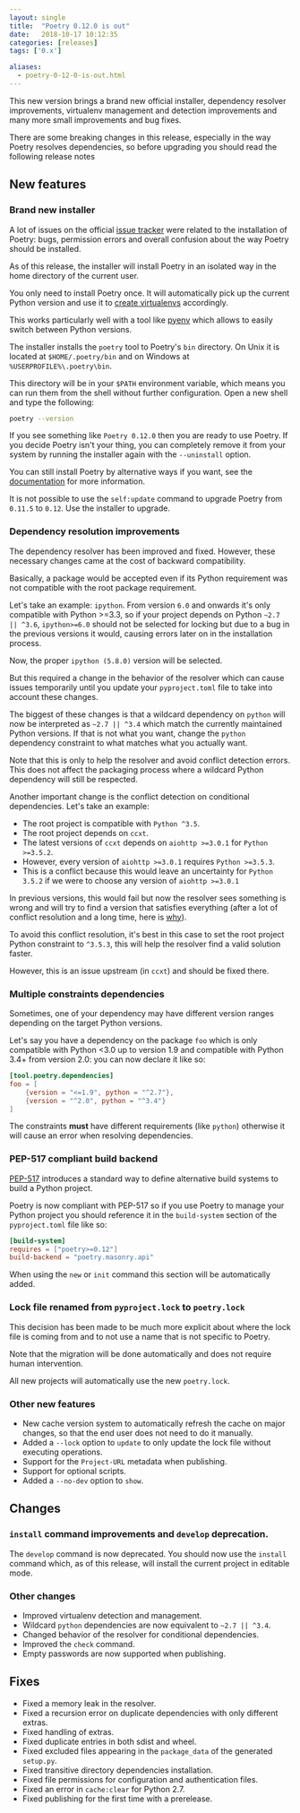 ```yaml
---
layout: single
title:  "Poetry 0.12.0 is out"
date:   2018-10-17 10:12:35
categories: [releases]
tags: ['0.x']

aliases:
  - poetry-0-12-0-is-out.html
---
```


This new version brings a brand new official installer,
dependency resolver improvements, virtualenv management and detection improvements
and many more small improvements and bug fixes.


<aside class="note">
<p>There are some breaking changes in this release,
especially in the way Poetry resolves dependencies, so before upgrading you should read the following release notes</p>
</aside>


## New features

### Brand new installer

A lot of issues on the official [issue tracker](https://github.com/python-poetry/poetry/issues) were related to
the installation of Poetry: bugs, permission errors and overall confusion about the way Poetry should be installed.

As of this release, the installer will install Poetry in an isolated way in the home directory of the current user.


<aside class="note">
<p>You only need to install Poetry once. It will automatically pick up the current
Python version and use it to <a href="/docs/basic-usage/#poetry-and-virtualenvs" title="Poetry and virtualenvs">create virtualenvs</a> accordingly.</p>
<p>This works particularly well with a tool like <a href="https://github.com/pyenv/pyenv">pyenv</a> which allows to
easily switch between Python versions.</p>
</aside>

The installer installs the `poetry` tool to Poetry's `bin` directory.
On Unix it is located at `$HOME/.poetry/bin` and on Windows at `%USERPROFILE%\.poetry\bin`.

This directory will be in your `$PATH` environment variable,
which means you can run them from the shell without further configuration.
Open a new shell and type the following:

```bash
poetry --version
```

If you see something like `Poetry 0.12.0` then you are ready to use Poetry.
If you decide Poetry isn't your thing, you can completely remove it from your system
by running the installer again with the `--uninstall` option.

You can still install Poetry by alternative ways if you want, see the [documentation](/docs/#installation) for more information.

<aside class="note">
<p>It is not possible to use the <code>self:update</code> command to upgrade Poetry from <code>0.11.5</code> to <code>0.12</code>.
Use the installer to upgrade.</p>
</aside>

### Dependency resolution improvements

The dependency resolver has been improved and fixed. However, these necessary changes came
at the cost of backward compatibility.

Basically, a package would be accepted even if its Python requirement was not compatible
with the root package requirement.

Let's take an example: `ipython`. From version `6.0` and onwards it's only compatible
with Python >=3.3, so if your project depends on Python `~2.7 || ^3.6`, `ipython>=6.0` should
not be selected for locking but due to a bug in the previous versions it would, causing errors
later on in the installation process.

Now, the proper `ipython (5.8.0)` version will be selected.

But this required a change in the behavior of the resolver which can cause issues temporarily
until you update your `pyproject.toml` file to take into account these changes.

The biggest of these changes is that a wildcard dependency on `python` will now be interpreted as `~2.7 || ^3.4` which
match the currently maintained Python versions. If that is not what you want, change the `python` dependency constraint
to what matches what you actually want.

<aside class="note">
<p>Note that this is only to help the resolver and avoid conflict detection errors.
This does not affect the packaging process where a wildcard Python dependency
will still be respected.</p>
</aside>

Another important change is the conflict detection on conditional dependencies. Let's take an example:

- The root project is compatible with `Python ^3.5`.
- The root project depends on `ccxt`.
- The latest versions of `ccxt` depends on `aiohttp >=3.0.1` for `Python >=3.5.2`.
- However, every version of `aiohttp >=3.0.1` requires `Python >=3.5.3`.
- This is a conflict because this would leave an uncertainty for `Python 3.5.2` if we were to choose any version of `aiohttp >=3.0.1`

In previous versions, this would fail but now the resolver sees something is wrong and will try to find
a version that satisfies everything (after a lot of conflict resolution and a long time, here is [why](/docs/faq/#why-is-the-dependency-resolution-process-slow)).

To avoid this conflict resolution, it's best in this case to set the root project Python constraint to `^3.5.3`,
this will help the resolver find a valid solution faster.

However, this is an issue upstream (in `ccxt`) and should be fixed there.

### Multiple constraints dependencies

Sometimes, one of your dependency may have different version ranges depending
on the target Python versions.

Let's say you have a dependency on the package `foo` which is only compatible
with Python <3.0 up to version 1.9 and compatible with Python 3.4+ from version 2.0:
you can now declare it like so:

```toml
[tool.poetry.dependencies]
foo = [
    {version = "<=1.9", python = "^2.7"},
    {version = "^2.0", python = "^3.4"}
]
```

<aside class="note">
<p>The constraints <strong>must</strong> have different requirements (like <code>python</code>)
otherwise it will cause an error when resolving dependencies.</p>
</aside>


### PEP-517 compliant build backend

[PEP-517](https://www.python.org/dev/peps/pep-0517/) introduces a standard way
to define alternative build systems to build a Python project.

Poetry is now compliant with PEP-517 so if you use Poetry to manage your Python
project you should reference it in the `build-system` section of the `pyproject.toml`
file like so:

```toml
[build-system]
requires = ["poetry>=0.12"]
build-backend = "poetry.masonry.api"
```

<aside class="note">
<p>When using the <code>new</code> or <code>init</code> command this section will be automatically added.</p>
</aside>


### Lock file renamed from `pyproject.lock` to `poetry.lock`

This decision has been made to be much more explicit about where the lock file
is coming from and to not use a name that is not specific to Poetry.

Note that the migration will be done automatically and does not require human intervention.

All new projects will automatically use the new `poetry.lock`.


### Other new features

- New cache version system to automatically refresh the cache on major changes, so that the end user does not need to do it manually.
- Added a `--lock` option to `update` to only update the lock file without executing operations.
- Support for the `Project-URL` metadata when publishing.
- Support for optional scripts.
- Added a `--no-dev` option to `show`.


## Changes

### `install` command improvements and `develop` deprecation.

The `develop` command is now deprecated. You should now use the `install` command which, as of this release,
will install the current project in editable mode.

### Other changes

- Improved virtualenv detection and management.
- Wildcard `python` dependencies are now equivalent to `~2.7 || ^3.4`.
- Changed behavior of the resolver for conditional dependencies.
- Improved the `check` command.
- Empty passwords are now supported when publishing.


## Fixes

- Fixed a memory leak in the resolver.
- Fixed a recursion error on duplicate dependencies with only different extras.
- Fixed handling of extras.
- Fixed duplicate entries in both sdist and wheel.
- Fixed excluded files appearing in the `package_data` of the generated `setup.py`.
- Fixed transitive directory dependencies installation.
- Fixed file permissions for configuration and authentication files.
- Fixed an error in `cache:clear` for Python 2.7.
- Fixed publishing for the first time with a prerelease.
